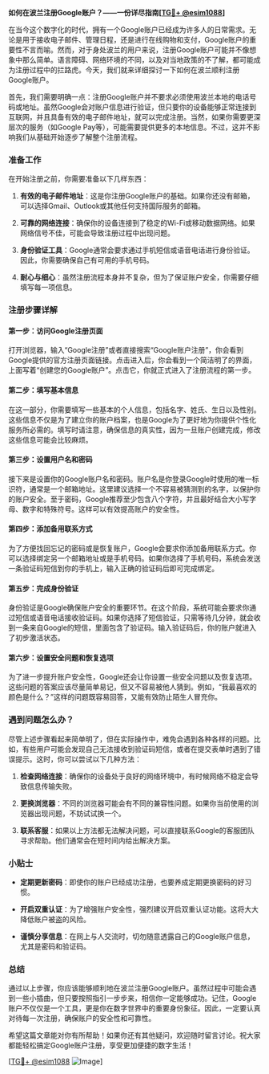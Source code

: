 **如何在波兰注册Google账户？——一份详尽指南[[TG💪+ @esim1088](https://t.me/s/esim1088)]**

在当今这个数字化的时代，拥有一个Google账户已经成为许多人的日常需求。无论是用于接收电子邮件、管理日程，还是进行在线购物和支付，Google账户的重要性不言而喻。然而，对于身处波兰的用户来说，注册Google账户可能并不像想象中那么简单。语言障碍、网络环境的不同，以及对当地政策的不了解，都可能成为注册过程中的拦路虎。今天，我们就来详细探讨一下如何在波兰顺利注册Google账户。

首先，我们需要明确一点：注册Google账户并不要求必须使用波兰本地的电话号码或地址。虽然Google会对账户信息进行验证，但只要你的设备能够正常连接到互联网，并且具备有效的电子邮件地址，就可以完成注册。当然，如果你需要更深层次的服务（如Google Pay等），可能需要提供更多的本地信息。不过，这并不影响我们从基础开始逐步了解整个注册流程。

### 准备工作

在开始注册之前，你需要准备以下几样东西：

1. **有效的电子邮件地址**：这是你注册Google账户的基础。如果你还没有邮箱，可以选择Gmail、Outlook或其他任何支持国际服务的邮箱。
   
2. **可靠的网络连接**：确保你的设备连接到了稳定的Wi-Fi或移动数据网络。如果网络信号不佳，可能会导致注册过程中出现问题。

3. **身份验证工具**：Google通常会要求通过手机短信或语音电话进行身份验证。因此，你需要确保自己有可用的手机号码。

4. **耐心与细心**：虽然注册流程本身并不复杂，但为了保证账户安全，你需要仔细填写每一项信息。

### 注册步骤详解

#### 第一步：访问Google注册页面

打开浏览器，输入“Google注册”或者直接搜索“Google账户注册”，你会看到Google提供的官方注册页面链接。点击进入后，你会看到一个简洁明了的界面，上面写着“创建您的Google账户”。点击它，你就正式进入了注册流程的第一步。

#### 第二步：填写基本信息

在这一部分，你需要填写一些基本的个人信息，包括名字、姓氏、生日以及性别。这些信息不仅是为了建立你的账户档案，也是Google为了更好地为你提供个性化服务所必需的。填写时请注意，确保信息的真实性，因为一旦账户创建完成，修改这些信息可能会比较麻烦。

#### 第三步：设置用户名和密码

接下来是设置你的Google账户名和密码。账户名是你登录Google时使用的唯一标识符，通常是一个邮箱地址。这里建议选择一个不容易被猜测到的名字，以保护你的账户安全。至于密码，Google推荐至少包含八个字符，并且最好结合大小写字母、数字和特殊符号。这样可以有效提高账户的安全性。

#### 第四步：添加备用联系方式

为了方便找回忘记的密码或是恢复账户，Google会要求你添加备用联系方式。你可以选择绑定另一个邮箱地址或是手机号码。如果你选择了手机号码，系统会发送一条验证码短信到你的手机上，输入正确的验证码后即可完成绑定。

#### 第五步：完成身份验证

身份验证是Google确保账户安全的重要环节。在这个阶段，系统可能会要求你通过短信或语音电话接收验证码。如果你选择了短信验证，只需等待几分钟，就会收到一条来自Google的短信，里面包含了验证码。输入验证码后，你的账户就进入了初步激活状态。

#### 第六步：设置安全问题和恢复选项

为了进一步提升账户安全性，Google还会让你设置一些安全问题以及恢复选项。这些问题的答案应该尽量简单易记，但又不容易被他人猜到。例如，“我最喜欢的颜色是什么？”这样的问题既容易回答，又能有效防止陌生人冒充你。

### 遇到问题怎么办？

尽管上述步骤看起来简单明了，但在实际操作中，难免会遇到各种各样的问题。比如，有些用户可能会发现自己无法接收到验证码短信，或者在提交表单时遇到了错误提示。这时，你可以尝试以下几种方法：

1. **检查网络连接**：确保你的设备处于良好的网络环境中，有时候网络不稳定会导致信息传输失败。

2. **更换浏览器**：不同的浏览器可能会有不同的兼容性问题。如果你当前使用的浏览器出现问题，不妨试试换一个。

3. **联系客服**：如果以上方法都无法解决问题，可以直接联系Google的客服团队寻求帮助。他们通常会在短时间内给出解决方案。

### 小贴士

- **定期更新密码**：即使你的账户已经成功注册，也要养成定期更换密码的好习惯。
  
- **开启双重认证**：为了增强账户安全性，强烈建议开启双重认证功能。这将大大降低账户被盗的风险。

- **谨慎分享信息**：在网上与人交流时，切勿随意透露自己的Google账户信息，尤其是密码和验证码。

### 总结

通过以上步骤，你应该能够顺利地在波兰注册Google账户。虽然过程中可能会遇到一些小插曲，但只要按照指引一步步来，相信你一定能够成功。记住，Google账户不仅仅是一个工具，更是你在数字世界中的重要身份象征。因此，一定要认真对待每一次注册，确保账户的安全性和可靠性。

希望这篇文章能对你有所帮助！如果你还有其他疑问，欢迎随时留言讨论。祝大家都能轻松搞定Google账户注册，享受更加便捷的数字生活！

[[TG💪+ @esim1088](https://t.me/s/esim1088) ![Image](https://i.postimg.cc/4NQfJmqS/Snipaste-2025-05-13-00-14-12.png)]